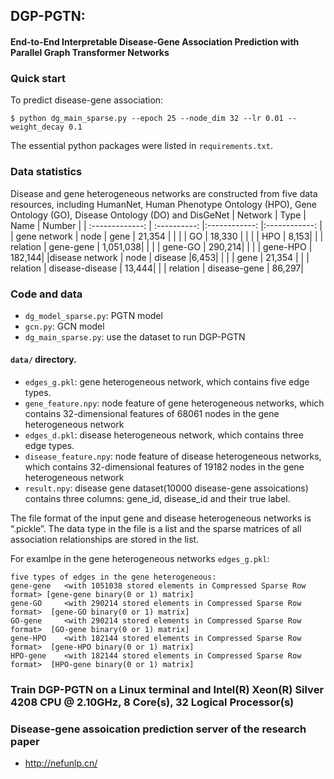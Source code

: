 ## DGP-PGTN:
#### End-to-End Interpretable Disease-Gene Association Prediction with Parallel Graph Transformer Networks

### Quick start

To predict disease-gene association:
```
$ python dg_main_sparse.py --epoch 25 --node_dim 32 --lr 0.01 --weight_decay 0.1
```
The essential python packages were listed in ```requirements.txt```.


### Data statistics 
Disease and gene heterogeneous networks are constructed from five data resources, including HumanNet, Human Phenotype Ontology (HPO), Gene Ontology (GO), Disease Ontology (DO) and DisGeNet
| Network | Type |   Name | Number |
| :-------------: | :----------: |:------------: |:------------: |
| gene network |  node | gene | 21,354 |
|  |       |     GO    | 18,330  |
| |     |   HPO      | 8,153|
| |  relation  | gene-gene     | 1,051,038|
| |    | gene-GO     | 290,214|
| |    | gene-HPO     | 182,144|
|disease network |  node  | disease     |6,453|
|  |       |     gene    | 21,354  |
| |  relation  | disease-disease     | 13,444|
| |  relation  | disease-gene     | 86,297|


### Code and data

- `dg_model_sparse.py`: PGTN model
- `gcn.py`: GCN model
- `dg_main_sparse.py`: use the dataset to run DGP-PGTN

#### `data/` directory.  

- `edges_g.pkl`: gene heterogeneous network, which contains five edge types.
- `gene_feature.npy`: node feature of gene heterogeneous networks, which contains 32-dimensional features of 68061 nodes in the gene heterogeneous network
- `edges_d.pkl`: disease heterogeneous network, which contains three edge types.
- `disease_feature.npy`: node feature of disease heterogeneous networks,  which contains 32-dimensional features of 19182 nodes in the gene heterogeneous network
- `result.npy`: disease gene dataset(10000 disease-gene assoications) contains three columns: gene_id, disease_id and their true label.

The file format of the input gene and disease heterogeneous networks is “.pickle”. The data type in the file is a list and the sparse matrices of all association relationships are stored in the list.

For examlpe in the gene heterogeneous networks ```edges_g.pkl```:
```
five types of edges in the gene heterogeneous:	
gene-gene	<with 1051038 stored elements in Compressed Sparse Row format> [gene-gene binary(0 or 1) matrix]
gene-GO		<with 290214 stored elements in Compressed Sparse Row format>  [gene-GO binary(0 or 1) matrix]
GO-gene		<with 290214 stored elements in Compressed Sparse Row format>  [GO-gene binary(0 or 1) matrix]
gene-HPO	<with 182144 stored elements in Compressed Sparse Row format>  [gene-HPO binary(0 or 1) matrix]
HPO-gene	<with 182144 stored elements in Compressed Sparse Row format>  [HPO-gene binary(0 or 1) matrix]
```

### Train DGP-PGTN on a Linux terminal and Intel(R) Xeon(R) Silver 4208 CPU @ 2.10GHz, 8 Core(s), 32 Logical Processor(s)

### Disease-gene assoication prediction server of the research paper
- http://nefunlp.cn/
